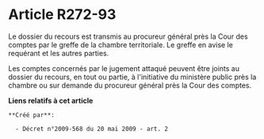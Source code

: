 # Article R272-93

Le dossier du recours est transmis au procureur général près la Cour des comptes par le greffe de la chambre territoriale. Le
greffe en avise le requérant et les autres parties. 

Les comptes concernés par le jugement attaqué peuvent être joints au dossier du recours, en tout ou partie, à l'initiative du
ministère public près la chambre ou sur demande du procureur général près la Cour des comptes.

**Liens relatifs à cet article**

	**Créé par**:

	  - Décret n°2009-568 du 20 mai 2009 - art. 2
